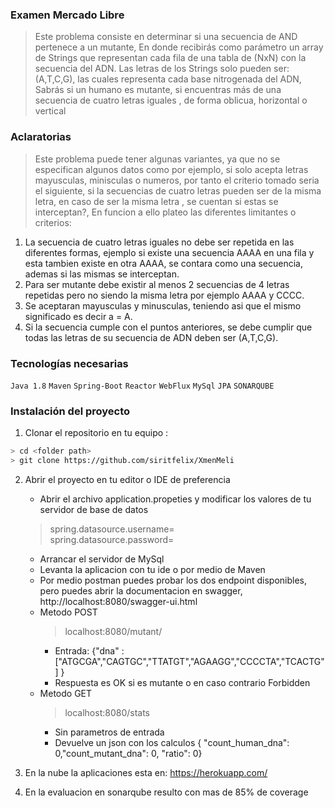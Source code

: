 ### Examen Mercado Libre
> Este problema consiste en determinar si una secuencia de AND pertenece a un mutante, En donde recibirás como parámetro un array de Strings que representan cada fila de una tabla
de (NxN) con la secuencia del ADN. Las letras de los Strings solo pueden ser: (A,T,C,G), las cuales representa cada base nitrogenada del ADN, Sabrás si un humano es mutante, si encuentras más de una secuencia de cuatro letras
iguales , de forma oblicua, horizontal o vertical

### Aclaratorias
> Este problema puede tener algunas variantes, ya que no se especifican algunos datos como por ejemplo, si solo acepta letras mayusculas, minisculas o numeros, por tanto el criterio tomado seria el siguiente, si la secuencias de cuatro letras pueden ser de la misma letra, en caso de ser la misma letra , se cuentan si estas se interceptan?, En funcion a ello plateo las diferentes limitantes o criterios:
 
 1. La secuencia de cuatro letras iguales no debe ser repetida en las diferentes formas, ejemplo si existe una secuencia AAAA en una fila y esta tambien existe en otra AAAA, se contara como una secuencia, ademas si las mismas se interceptan.
 2. Para ser mutante debe existir al menos 2 secuencias de 4 letras repetidas pero no siendo la misma letra por ejemplo AAAA y CCCC.
 3. Se aceptaran mayusculas y minusculas, teniendo asi que el mismo significado es decir a = A.
 4. Si la secuencia cumple con el puntos anteriores, se debe cumplir que todas las letras de su secuencia de ADN deben ser (A,T,C,G).

### Tecnologías necesarias
`Java 1.8` `Maven` `Spring-Boot` `Reactor` `WebFlux` `MySql` `JPA` `SONARQUBE`
### Instalación del proyecto
1. Clonar el repositorio en tu equipo :
```sh
> cd <folder path>
> git clone https://github.com/siritfelix/XmenMeli
```
2. Abrir el proyecto en tu editor o IDE de preferencia
    * Abrir el archivo application.propeties y modificar los valores de tu servidor de base de datos
    >spring.datasource.username=   
     spring.datasource.password=
    * Arrancar el servidor de MySql
    * Levanta la aplicacion con tu ide o por medio de Maven
    * Por medio postman puedes probar los dos endpoint disponibles, pero puedes abrir la documentacion en swagger, http://localhost:8080/swagger-ui.html
    * Metodo POST 
        > localhost:8080/mutant/
        - Entrada: {"dna" : ["ATGCGA","CAGTGC","TTATGT","AGAAGG","CCCCTA","TCACTG"] }
        - Respuesta es OK si es mutante o en caso contrario Forbidden
    * Metodo GET
        > localhost:8080/stats
        - Sin parametros de entrada
        - Devuelve un json con los calculos  { "count_human_dna": 0,"count_mutant_dna": 0, "ratio": 0}

3. En la nube la aplicaciones esta en: https://herokuapp.com/
4. En la evaluacion en sonarqube resulto con mas de 85% de coverage

